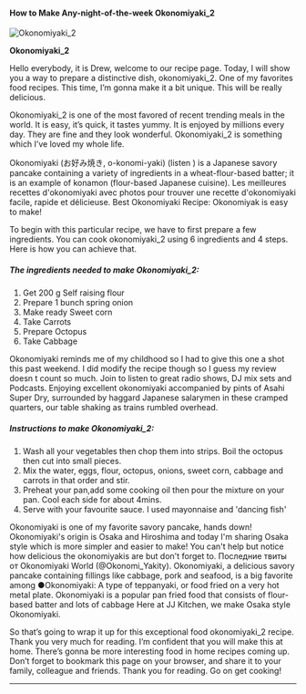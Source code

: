             

#### How to Make Any-night-of-the-week Okonomiyaki\_2

![Okonomiyaki_2](https://img-global.cpcdn.com/recipes/72982ceb20fac79f/751x532cq70/okonomiyaki_2-recipe-main-photo.jpg)

**Okonomiyaki\_2**

Hello everybody, it is Drew, welcome to our recipe page. Today, I will show you a way to prepare a distinctive dish, okonomiyaki\_2. One of my favorites food recipes. This time, I’m gonna make it a bit unique. This will be really delicious.

Okonomiyaki\_2 is one of the most favored of recent trending meals in the world. It is easy, it’s quick, it tastes yummy. It is enjoyed by millions every day. They are fine and they look wonderful. Okonomiyaki\_2 is something which I’ve loved my whole life.

Okonomiyaki (お好み焼き, o-konomi-yaki) (listen ) is a Japanese savory pancake containing a variety of ingredients in a wheat-flour-based batter; it is an example of konamon (flour-based Japanese cuisine). Les meilleures recettes d'okonomiyaki avec photos pour trouver une recette d'okonomiyaki facile, rapide et délicieuse. Best Okonomiyaki Recipe: Okonomiyak is easy to make!

To begin with this particular recipe, we have to first prepare a few ingredients. You can cook okonomiyaki\_2 using 6 ingredients and 4 steps. Here is how you can achieve that.

##### The ingredients needed to make Okonomiyaki\_2:

1.  Get 200 g Self raising flour
2.  Prepare 1 bunch spring onion
3.  Make ready Sweet corn
4.  Take Carrots
5.  Prepare Octopus
6.  Take Cabbage

Okonomiyaki reminds me of my childhood so I had to give this one a shot this past weekend. I did modify the recipe though so I guess my review doesn t count so much. Join to listen to great radio shows, DJ mix sets and Podcasts. Enjoying excellent okonomiyaki accompanied by pints of Asahi Super Dry, surrounded by haggard Japanese salarymen in these cramped quarters, our table shaking as trains rumbled overhead.

##### Instructions to make Okonomiyaki\_2:

1.  Wash all your vegetables then chop them into strips. Boil the octopus then cut into small pieces.
2.  Mix the water, eggs, flour, octopus, onions, sweet corn, cabbage and carrots in that order and stir.
3.  Preheat your pan,add some cooking oil then pour the mixture on your pan. Cool each side for about 4mins.
4.  Serve with your favourite sauce. I used mayonnaise and 'dancing fish'

Okonomiyaki is one of my favorite savory pancake, hands down! Okonomiyaki's origin is Osaka and Hiroshima and today I'm sharing Osaka style which is more simpler and easier to make! You can't help but notice how delicious the okonomiyakis are but don't forget to. Последние твиты от Okonomiyaki World (@Okonomi\_Yakity). Okonomiyaki, a delicious savory pancake containing fillings like cabbage, pork and seafood, is a big favorite among ●Okonomiyaki: A type of teppanyaki, or food fried on a very hot metal plate. Okonomiyaki is a popular pan fried food that consists of flour-based batter and lots of cabbage Here at JJ Kitchen, we make Osaka style Okonomiyaki.

So that’s going to wrap it up for this exceptional food okonomiyaki\_2 recipe. Thank you very much for reading. I’m confident that you will make this at home. There’s gonna be more interesting food in home recipes coming up. Don’t forget to bookmark this page on your browser, and share it to your family, colleague and friends. Thank you for reading. Go on get cooking!

* * *